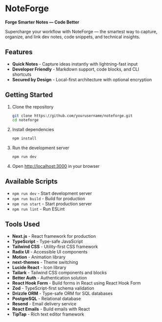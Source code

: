 # NoteForge

**Forge Smarter Notes — Code Better**

Supercharge your workflow with NoteForge — the smartest way to capture, organize, and link dev notes, code snippets, and technical insights.

## Features

- **Quick Notes** - Capture ideas instantly with lightning-fast input
- **Developer Friendly** - Markdown support, code blocks, and CLI shortcuts
- **Secured by Design** - Local-first architecture with optional encryption

## Getting Started

1. Clone the repository

   ```bash
   git clone https://github.com/yourusername/noteforge.git
   cd noteforge
   ```

2. Install dependencies

   ```bash
   npm install
   ```

3. Run the development server

   ```bash
   npm run dev
   ```

4. Open [http://localhost:3000](http://localhost:3000) in your browser

## Available Scripts

- `npm run dev` - Start development server
- `npm run build` - Build for production
- `npm run start` - Start production server
- `npm run lint` - Run ESLint

## Tools Used

- **Next.js** - React framework for production
- **TypeScript** - Type-safe JavaScript
- **Tailwind CSS** - Utility-first CSS framework
- **Radix UI** - Accessible UI components
- **Motion** - Animation library
- **next-themes** - Theme switching
- **Lucide React** - Icon library
- **Tailark** - Tailwind CSS components and blocks
- **Better Auth** - Authentication solution
- **React Hook Form** - Build forms in React using React Hook Form
- **Zod** - TypeScript-first schema validation
- **Drizzle ORM** - Type-safe ORM for SQL databases
- **PostgreSQL** - Relational database
- **Resend** - Email delivery service
- **React Emails** - Build emails with React
- **TipTap** - Rich text editor framework
